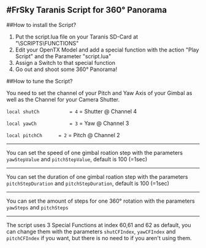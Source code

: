 #FrSky Taranis Script for 360° Panorama
---

##How to install the Script?
1. Put the script.lua file on your Taranis SD-Card at "\SCRIPTS\FUNCTIONS"
2. Edit your OpenTX Model and add a special function with the action "Play Script" and the Parameter "script.lua"
3. Assign a Switch to that special function
4. Go out and shoot some 360° Panorama!



##How to tune the Script?

You need to set the channel of your Pitch and Yaw Axis of your Gimbal as well as the Channel for your Camera Shutter.

`local shutCh			= 4` = Shutter @ Channel 4

`local yawCh			= 3` = Yaw @ Channel 3

`local pitchCh		= 2` = Pitch @ Channel 2

---

You can set the speed of one gimbal roation step with the parameters `yawStepValue` and `pitchStepValue`, default is 100 (=1sec)

---

You can set the duration of one gimbal roation step with the parameters `pitchStepDuration` and `pitchStepDuration`, default is 100 (=1sec)

---

You can set the amount of steps for one 360° rotation with the parameters `yawSteps` and `pitchSteps`

---

The script uses 3 Special Functions at index 60,61 and 62 as default, you can change them with the parameters `shutCFIndex`, `yawCFIndex` and `pitchCFIndex` if you want, but there is no need to if you aren't using them.


